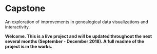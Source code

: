 # Capstone
An exploration of improvements in genealogical data visualizations and interactivity.

**Welcome. This is a live project and will be updated throughout the next several months (September - December 2018). A full readme of the project is in the works.**
